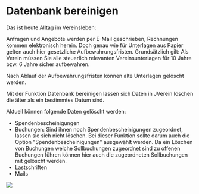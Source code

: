 # Datenbank bereinigen

Das ist heute Alltag im Vereinsleben:

Anfragen und Angebote werden per E-Mail geschrieben, Rechnungen kommen elektronisch herein. Doch genau wie für Unterlagen aus Papier gelten auch hier gesetzliche Aufbewahrungsfristen. Grundsätzlich gilt: Als Verein müssen Sie alle steuerlich relevanten Vereinsunterlagen für 10 Jahre bzw. 6 Jahre sicher aufbewahren.

Nach Ablauf der Aufbewahrungsfristen können alte Unterlagen gelöscht werden.

Mit der Funktion Datenbank bereinigen lassen sich Daten in JVerein löschen die älter als ein bestimmtes Datum sind.

Aktuell können folgende Daten gelöscht werden:

* Spendenbescheinigungen
* Buchungen: Sind ihnen noch Spendenbescheinigungen zugeordnet, lassen sie sich nicht löschen. Bei dieser Funktion sollte darum auch die Option "Spendenbescheinigungen" ausgewählt werden. Da ein Löschen von Buchungen welche Sollbuchungen zugeordnet sind zu offenen Buchungen führen können hier auch die zugeordneten Sollbuchungen mit gelöscht werden.
* Lastschriften
* Mails

![](../../assets/bereinigen.png)